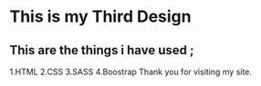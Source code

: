 # This is my Third Design
## This are the things i have used ;
1.HTML
2.CSS
3.SASS
4.Boostrap
Thank you for visiting my site.